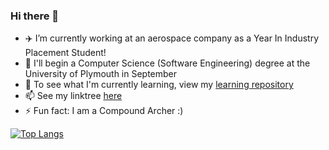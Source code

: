 ### Hi there 👋

- ✈️ I’m currently working at an aerospace company as a Year In Industry Placement Student!
- 📖 I'll begin a Computer Science (Software Engineering) degree at the University of Plymouth in September
- 🌱 To see what I'm currently learning, view my [learning repository](https://github.com/corey-richardson/learning)
- 📫 See my linktree [here](https://linktr.ee/coreyrichardson)
- ⚡ Fun fact: I am a Compound Archer :)
<!-- - 😄 Pronouns: ... -->

[![Top Langs](https://github-readme-stats.vercel.app/api/top-langs/?username=corey-richardson)](https://github.com/anuraghazra/github-readme-stats)

<!-- &layout=compact --!>
